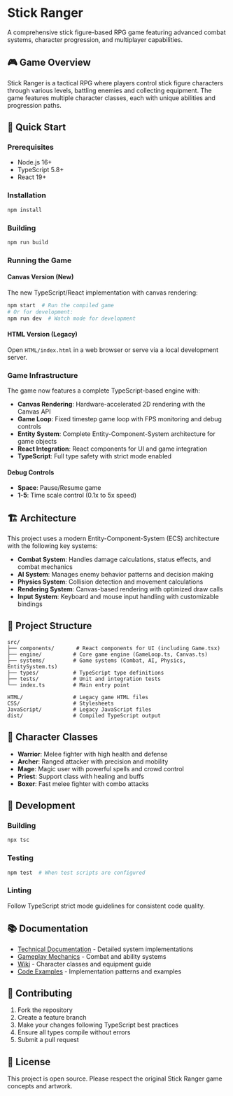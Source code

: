 # Stick Ranger

A comprehensive stick figure-based RPG game featuring advanced combat systems, character progression, and multiplayer capabilities.

## 🎮 Game Overview

Stick Ranger is a tactical RPG where players control stick figure characters through various levels, battling enemies and collecting equipment. The game features multiple character classes, each with unique abilities and progression paths.

## 🚀 Quick Start

### Prerequisites
- Node.js 16+ 
- TypeScript 5.8+
- React 19+

### Installation
```bash
npm install
```

### Building
```bash
npm run build
```

### Running the Game

#### Canvas Version (New)
The new TypeScript/React implementation with canvas rendering:
```bash
npm start  # Run the compiled game
# Or for development:
npm run dev  # Watch mode for development
```

#### HTML Version (Legacy)
Open `HTML/index.html` in a web browser or serve via a local development server.

### Game Infrastructure

The game now features a complete TypeScript-based engine with:

- **Canvas Rendering**: Hardware-accelerated 2D rendering with the Canvas API
- **Game Loop**: Fixed timestep game loop with FPS monitoring and debug controls
- **Entity System**: Complete Entity-Component-System architecture for game objects
- **React Integration**: React components for UI and game integration
- **TypeScript**: Full type safety with strict mode enabled

#### Debug Controls
- **Space**: Pause/Resume game
- **1-5**: Time scale control (0.1x to 5x speed)

## 🏗️ Architecture

This project uses a modern Entity-Component-System (ECS) architecture with the following key systems:

- **Combat System**: Handles damage calculations, status effects, and combat mechanics
- **AI System**: Manages enemy behavior patterns and decision making  
- **Physics System**: Collision detection and movement calculations
- **Rendering System**: Canvas-based rendering with optimized draw calls
- **Input System**: Keyboard and mouse input handling with customizable bindings

## 📁 Project Structure

```
src/
├── components/       # React components for UI (including Game.tsx)
├── engine/          # Core game engine (GameLoop.ts, Canvas.ts)
├── systems/         # Game systems (Combat, AI, Physics, EntitySystem.ts)
├── types/           # TypeScript type definitions
├── tests/           # Unit and integration tests
└── index.ts         # Main entry point

HTML/                # Legacy game HTML files
CSS/                 # Stylesheets
JavaScript/          # Legacy JavaScript files
dist/                # Compiled TypeScript output
```

## 🎯 Character Classes

- **Warrior**: Melee fighter with high health and defense
- **Archer**: Ranged attacker with precision and mobility  
- **Mage**: Magic user with powerful spells and crowd control
- **Priest**: Support class with healing and buffs
- **Boxer**: Fast melee fighter with combo attacks

## 🔧 Development

### Building
```bash
npx tsc
```

### Testing
```bash
npm test  # When test scripts are configured
```

### Linting
Follow TypeScript strict mode guidelines for consistent code quality.

## 📚 Documentation

- [Technical Documentation](TECHNICAL_DOCUMENTATION.md) - Detailed system implementations
- [Gameplay Mechanics](GAMEPLAY_MECHANICS.md) - Combat and ability systems
- [Wiki](WIKI.md) - Character classes and equipment guide
- [Code Examples](CODE_EXAMPLES.md) - Implementation patterns and examples

## 🤝 Contributing

1. Fork the repository
2. Create a feature branch
3. Make your changes following TypeScript best practices
4. Ensure all types compile without errors
5. Submit a pull request

## 📄 License

This project is open source. Please respect the original Stick Ranger game concepts and artwork.
